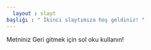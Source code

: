 ```yaml
---
  layout : slayt 
başlığı : " İkinci slaytımıza hoş geldiniz! "
---
```

Metniniz 
Geri gitmek için sol oku kullanın!
